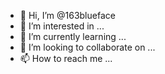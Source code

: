 - 👋 Hi, I’m @163blueface
- 👀 I’m interested in ...
- 🌱 I’m currently learning ...
- 💞️ I’m looking to collaborate on ...
- 📫 How to reach me ...

<!---
163blueface/163blueface is a ✨ special ✨ repository because its `README.md` (this file) appears on your GitHub profile.
You can click the Preview link to take a look at your changes.
--->

